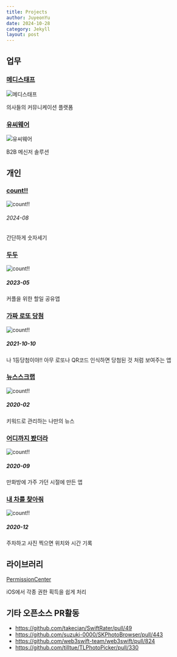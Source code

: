 ```yaml
---
title: Projects
author: JuyeonYu
date: 2024-10-28
category: Jekyll
layout: post
---
```


업무
----
### [메디스태프](2024-10-29-메디스태프.html)
![메디스태프](https://is1-ssl.mzstatic.com/image/thumb/Purple211/v4/18/30/92/18309248-61a1-9c0f-a463-965a537e8463/AppIcon-0-0-1x_U007emarketing-0-10-0-85-220.png/135x135bb.png "메디스태프")

의사들의 커뮤니케이션 플랫폼

### [유씨웨어](2024-10-29-유씨웨어.html)
![유씨웨어](https://ucworks.io/wp-content/uploads/2021/06/cropped-favicon-1.png "유씨웨어")

B2B 메신저 솔루션

개인
----
### [count!!](2024-10-28-count!!.html)
![count!!](https://is1-ssl.mzstatic.com/image/thumb/Purple211/v4/e8/4a/3e/e84a3e9f-9fdc-3b57-fb58-1e0033adb6ba/AppIcon-0-0-1x_U007epad-0-85-220.png/135x135bb.png "count!!")
###### 2024-08
간단하게 숫자세기

### [두두](2024-10-28-두두.html)
![count!!](https://is1-ssl.mzstatic.com/image/thumb/Purple221/v4/d2/65/8b/d2658b89-f18e-8306-dafb-c413ec8d644d/AppIcon-0-0-1x_U007emarketing-0-7-0-0-85-220.png/135x135bb.png "두두")
##### 2023-05
커플을 위한 할일 공유앱

### [가짜 로또 당첨](2024-10-28-가짜로또당첨.html)
![count!!](https://is1-ssl.mzstatic.com/image/thumb/Purple125/v4/b3/6c/3a/b36c3a9a-1d9e-387f-006e-cf7713632021/AppIcon-1x_U007emarketing-0-7-0-85-220.png/135x135bb.png "가짜 로또 당첨")
##### 2021-10-10
나 1등당첨이야!!
아무 로또나 QR코드 인식하면 당첨된 것 처럼 보여주는 앱

### [뉴스스크랩](2024-10-28-뉴스스크랩.html)
![count!!](https://is1-ssl.mzstatic.com/image/thumb/Purple211/v4/40/2e/b0/402eb016-7aee-e2da-702b-c55b77565e58/AppIcon-0-0-1x_U007emarketing-0-7-0-85-220.png/135x135bb.png "뉴스스크랩")
##### 2020-02
키워드로 관리하는 나만의 뉴스

### [어디까지 봤더라](2024-10-28-어디까지봤더라.html)
![count!!](https://is1-ssl.mzstatic.com/image/thumb/Purple114/v4/2b/4e/d6/2b4ed692-81cd-33f2-b295-35384cfe2fec/AppIcon-1x_U007emarketing-0-7-0-85-220.png/135x135bb.png "어디까지 봤더라")
##### 2020-09
만화방에 가주 가던 시절에 만든 앱

### [내 차를 찾아줘](2024-10-28-내차를찾아줘.html)
![count!!](https://is1-ssl.mzstatic.com/image/thumb/Purple124/v4/36/42/25/364225d2-6d53-e278-cc86-b70355691e18/AppIcon-1x_U007emarketing-0-7-0-85-220.png/135x135bb.png "내 차를 찾아줘")
##### 2020-12
주차하고 사진 찍으면 위치와 시간 기록

라이브러리
----
[PermissionCenter](https://github.com/JuyeonYu/PermissionCenter)

iOS에서 각종 권한 획득을 쉽게 처리

기타 오픈소스 PR활동
----
- https://github.com/takecian/SwiftRater/pull/49
- https://github.com/suzuki-0000/SKPhotoBrowser/pull/443
- https://github.com/web3swift-team/web3swift/pull/824
- https://github.com/tilltue/TLPhotoPicker/pull/330